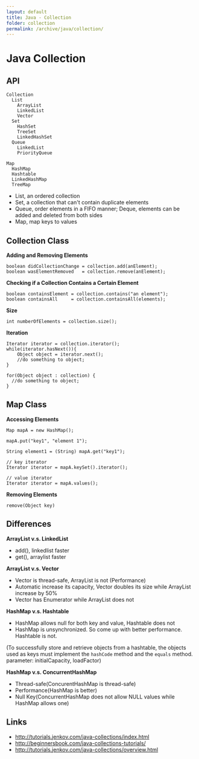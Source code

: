 ```yaml
---
layout: default
title: Java - Collection
folder: collection
permalink: /archive/java/collection/
---
```


# Java Collection

## API

```
Collection
  List
    ArrayList
    LinkedList
    Vector
  Set
    HashSet
    TreeSet
    LinkedHashSet
  Queue
    LinkedList
    PriorityQueue

Map
  HashMap
  Hashtable
  LinkedHashMap
  TreeMap
```

- List, an ordered collection
- Set, a collection that can't contain duplicate elements
- Queue, order elements in a FIFO manner; Deque, elements can be added and deleted from both sides
- Map, map keys to values

## Collection Class

**Adding and Removing Elements**

```
boolean didCollectionChange = collection.add(anElement);
boolean wasElementRemoved   = collection.remove(anElement); 
```

**Checking if a Collection Contains a Certain Element**

```
boolean containsElement = collection.contains("an element");
boolean containsAll     = collection.containsAll(elements);
```

**Size**

```
int numberOfElements = collection.size();
```

**Iteration**

```
Iterator iterator = collection.iterator();
while(iterator.hasNext()){
    Object object = iterator.next();
    //do something to object;    
}

for(Object object : collection) {
  //do something to object;
}
```

## Map Class

**Accessing Elements**

```
Map mapA = new HashMap();

mapA.put("key1", "element 1");

String element1 = (String) mapA.get("key1");

// key iterator
Iterator iterator = mapA.keySet().iterator();

// value iterator
Iterator iterator = mapA.values();
```

**Removing Elements**

```
remove(Object key)
```

## Differences

**ArrayList v.s. LinkedList**

- add(), linkedlist faster
- get(), arraylist faster

**ArrayList v.s. Vector**

- Vector is thread-safe, ArrayList is not (Performance)
- Automatic increase its capacity, Vector doubles its size while ArrayList increase by 50%
- Vector has Enumerator while ArrayList does not

**HashMap v.s. Hashtable**

- HashMap allows null for both key and value, Hashtable does not
- HashMap is unsynchronized. So come up with better performance. Hashtable is not.

(To successfully store and retrieve objects from a hashtable, the objects used as keys must implement the `hashCode` method and the `equals` method.
parameter: initialCapacity, loadFactor)

**HashMap v.s. ConcurrentHashMap**

- Thread-safe(ConcurentHashMap is thread-safe)
- Performance(HashMap is better)
- Null Key(ConcurrentHashMap does not allow NULL values while HashMap allows one)

## Links

- http://tutorials.jenkov.com/java-collections/index.html
- http://beginnersbook.com/java-collections-tutorials/
- http://tutorials.jenkov.com/java-collections/overview.html
